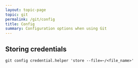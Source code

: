 ```yaml
---
layout: topic-page
topic: git
permalink: /git/config
title: Config
summary: Configuration options when using Git
---
```


## Storing credentials
``` shell
git config credential.helper 'store --file=~/<file_name>'
```
